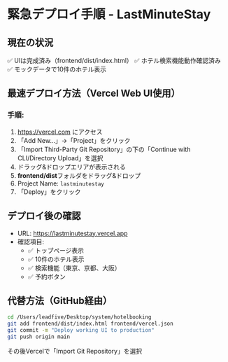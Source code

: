 # 緊急デプロイ手順 - LastMinuteStay

## 現在の状況
✅ UIは完成済み（frontend/dist/index.html）
✅ ホテル検索機能動作確認済み
✅ モックデータで10件のホテル表示

## 最速デプロイ方法（Vercel Web UI使用）

### 手順:
1. https://vercel.com にアクセス
2. 「Add New...」→「Project」をクリック
3. 「Import Third-Party Git Repository」の下の「Continue with CLI/Directory Upload」を選択
4. ドラッグ&ドロップエリアが表示される
5. **frontend/dist**フォルダをドラッグ&ドロップ
6. Project Name: `lastminutestay`
7. 「Deploy」をクリック

## デプロイ後の確認
- URL: https://lastminutestay.vercel.app
- 確認項目:
  - ✅ トップページ表示
  - ✅ 10件のホテル表示
  - ✅ 検索機能（東京、京都、大阪）
  - ✅ 予約ボタン

## 代替方法（GitHub経由）
```bash
cd /Users/leadfive/Desktop/system/hotelbooking
git add frontend/dist/index.html frontend/vercel.json
git commit -m "Deploy working UI to production"
git push origin main
```
その後Vercelで「Import Git Repository」を選択